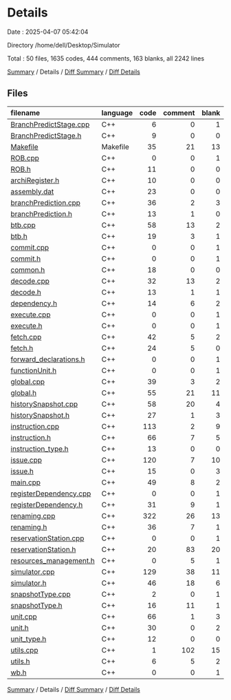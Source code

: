 # Details

Date : 2025-04-07 05:42:04

Directory /home/dell/Desktop/Simulator

Total : 50 files,  1635 codes, 444 comments, 163 blanks, all 2242 lines

[Summary](results.md) / Details / [Diff Summary](diff.md) / [Diff Details](diff-details.md)

## Files
| filename | language | code | comment | blank | total |
| :--- | :--- | ---: | ---: | ---: | ---: |
| [BranchPredictStage.cpp](/BranchPredictStage.cpp) | C++ | 6 | 0 | 1 | 7 |
| [BranchPredictStage.h](/BranchPredictStage.h) | C++ | 9 | 0 | 0 | 9 |
| [Makefile](/Makefile) | Makefile | 35 | 21 | 13 | 69 |
| [ROB.cpp](/ROB.cpp) | C++ | 0 | 0 | 1 | 1 |
| [ROB.h](/ROB.h) | C++ | 11 | 0 | 0 | 11 |
| [archiRegister.h](/archiRegister.h) | C++ | 10 | 0 | 0 | 10 |
| [assembly.dat](/assembly.dat) | C++ | 23 | 0 | 0 | 23 |
| [branchPrediction.cpp](/branchPrediction.cpp) | C++ | 36 | 2 | 3 | 41 |
| [branchPrediction.h](/branchPrediction.h) | C++ | 13 | 1 | 0 | 14 |
| [btb.cpp](/btb.cpp) | C++ | 58 | 13 | 2 | 73 |
| [btb.h](/btb.h) | C++ | 19 | 3 | 1 | 23 |
| [commit.cpp](/commit.cpp) | C++ | 0 | 0 | 1 | 1 |
| [commit.h](/commit.h) | C++ | 0 | 0 | 1 | 1 |
| [common.h](/common.h) | C++ | 18 | 0 | 0 | 18 |
| [decode.cpp](/decode.cpp) | C++ | 32 | 13 | 2 | 47 |
| [decode.h](/decode.h) | C++ | 13 | 1 | 1 | 15 |
| [dependency.h](/dependency.h) | C++ | 14 | 6 | 2 | 22 |
| [execute.cpp](/execute.cpp) | C++ | 0 | 0 | 1 | 1 |
| [execute.h](/execute.h) | C++ | 0 | 0 | 1 | 1 |
| [fetch.cpp](/fetch.cpp) | C++ | 42 | 5 | 2 | 49 |
| [fetch.h](/fetch.h) | C++ | 24 | 5 | 0 | 29 |
| [forward\_declarations.h](/forward_declarations.h) | C++ | 0 | 0 | 1 | 1 |
| [functionUnit.h](/functionUnit.h) | C++ | 0 | 0 | 1 | 1 |
| [global.cpp](/global.cpp) | C++ | 39 | 3 | 2 | 44 |
| [global.h](/global.h) | C++ | 55 | 21 | 11 | 87 |
| [historySnapshot.cpp](/historySnapshot.cpp) | C++ | 58 | 20 | 4 | 82 |
| [historySnapshot.h](/historySnapshot.h) | C++ | 27 | 1 | 3 | 31 |
| [instruction.cpp](/instruction.cpp) | C++ | 113 | 2 | 9 | 124 |
| [instruction.h](/instruction.h) | C++ | 66 | 7 | 5 | 78 |
| [instruction\_type.h](/instruction_type.h) | C++ | 13 | 0 | 0 | 13 |
| [issue.cpp](/issue.cpp) | C++ | 120 | 7 | 10 | 137 |
| [issue.h](/issue.h) | C++ | 15 | 0 | 3 | 18 |
| [main.cpp](/main.cpp) | C++ | 49 | 8 | 2 | 59 |
| [registerDependency.cpp](/registerDependency.cpp) | C++ | 0 | 0 | 1 | 1 |
| [registerDependency.h](/registerDependency.h) | C++ | 31 | 9 | 1 | 41 |
| [renaming.cpp](/renaming.cpp) | C++ | 322 | 26 | 13 | 361 |
| [renaming.h](/renaming.h) | C++ | 36 | 7 | 1 | 44 |
| [reservationStation.cpp](/reservationStation.cpp) | C++ | 0 | 0 | 1 | 1 |
| [reservationStation.h](/reservationStation.h) | C++ | 20 | 83 | 20 | 123 |
| [resources\_management.h](/resources_management.h) | C++ | 0 | 5 | 1 | 6 |
| [simulator.cpp](/simulator.cpp) | C++ | 129 | 38 | 11 | 178 |
| [simulator.h](/simulator.h) | C++ | 46 | 18 | 6 | 70 |
| [snapshotType.cpp](/snapshotType.cpp) | C++ | 2 | 0 | 1 | 3 |
| [snapshotType.h](/snapshotType.h) | C++ | 16 | 11 | 1 | 28 |
| [unit.cpp](/unit.cpp) | C++ | 66 | 1 | 3 | 70 |
| [unit.h](/unit.h) | C++ | 30 | 0 | 2 | 32 |
| [unit\_type.h](/unit_type.h) | C++ | 12 | 0 | 0 | 12 |
| [utils.cpp](/utils.cpp) | C++ | 1 | 102 | 15 | 118 |
| [utils.h](/utils.h) | C++ | 6 | 5 | 2 | 13 |
| [wb.h](/wb.h) | C++ | 0 | 0 | 1 | 1 |

[Summary](results.md) / Details / [Diff Summary](diff.md) / [Diff Details](diff-details.md)
